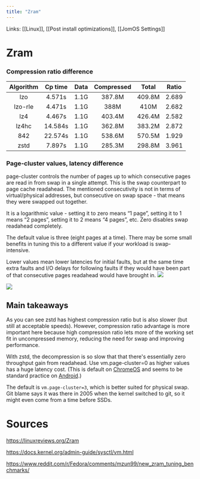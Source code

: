 ```yaml
---
title: "Zram"
---
```



Links: [[Linux]], [[Post install optimizations]], [[JomOS Settings]]

# Zram

### Compression ratio difference

| Algorithm | Cp time | Data | Compressed |  Total | Ratio |
| :-------: | :-----: | :--: | :--------: | :----: | :---: |
|    lzo    |  4.571s | 1.1G |   387.8M   | 409.8M | 2.689 |
|  lzo-rle  |  4.471s | 1.1G |    388M    |  410M  | 2.682 |
|    lz4    |  4.467s | 1.1G |   403.4M   | 426.4M | 2.582 |
|   lz4hc   | 14.584s | 1.1G |   362.8M   | 383.2M | 2.872 |
|    842    | 22.574s | 1.1G |   538.6M   | 570.5M | 1.929 |
|    zstd   |  7.897s | 1.1G |   285.3M   | 298.8M | 3.961 |

### Page-cluster values, latency difference

page-cluster controls the number of pages up to which consecutive pages are read in from swap in a single attempt. This is the swap counterpart to page cache readahead. The mentioned consecutivity is not in terms of virtual/physical addresses, but consecutive on swap space - that means they were swapped out together.

It is a logarithmic value - setting it to zero means “1 page”, setting it to 1 means “2 pages”, setting it to 2 means “4 pages”, etc. Zero disables swap readahead completely.

The default value is three (eight pages at a time). There may be some small benefits in tuning this to a different value if your workload is swap-intensive.

Lower values mean lower latencies for initial faults, but at the same time extra faults and I/O delays for following faults if they would have been part of that consecutive pages readahead would have brought in.
![](/assets/img/benchmarks_zram_throughput.png)

![](/assets/img/benchmarks_zram_latency.png)

## Main takeaways

As you can see zstd has highest compression ratio but is also slower (but still at acceptable speeds). However, compression ratio advantage is more important here because high compression ratio lets more of the working set fit in uncompressed memory, reducing the need for swap and improving performance.

With zstd, the decompression is so slow that that there's essentially zero throughput gain from readahead. Use vm.page-cluster=0 as higher values has a huge latency cost. (This is default on [ChromeOS](https://bugs.chromium.org/p/chromium/issues/detail?id=263561#c16=) and seems to be standard practice on [Android](https://cs.android.com/search?q=page-cluster&start=21).)

The default is `vm.page-cluster=3`, which is better suited for physical swap. Git blame says it was there in 2005 when the kernel switched to git, so it might even come from a time before SSDs.

# Sources

<https://linuxreviews.org/Zram>

<https://docs.kernel.org/admin-guide/sysctl/vm.html>

<https://www.reddit.com/r/Fedora/comments/mzun99/new_zram_tuning_benchmarks/>
